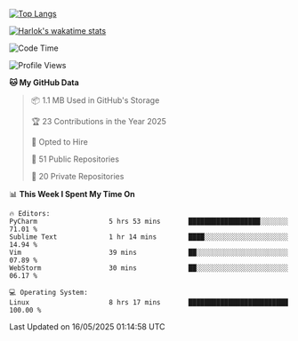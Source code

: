 [![Top Langs](https://github-readme-stats.vercel.app/api/top-langs/?username=remisiki&theme=dracula&layout=compact&hide=Jupyter%20Notebook,CSS,HTML&langs_count=10&exclude_repo=GMM-Demux-GUI)](https://github.com/anuraghazra/github-readme-stats)

[![Harlok's wakatime stats](https://github-readme-stats.vercel.app/api/wakatime?username=@remisiki&theme=dracula&layout=compact&langs_count=10&hide=other,html,css,text,json,markdown,jupyter)](https://github.com/anuraghazra/github-readme-stats)

<!--START_SECTION:waka-->
![Code Time](http://img.shields.io/badge/Code%20Time-1%2C002%20hrs%2026%20mins-blue)

![Profile Views](http://img.shields.io/badge/Profile%20Views-2-blue)

**🐱 My GitHub Data** 

> 📦 1.1 MB Used in GitHub's Storage 
 > 
> 🏆 23 Contributions in the Year 2025
 > 
> 💼 Opted to Hire
 > 
> 📜 51 Public Repositories 
 > 
> 🔑 20 Private Repositories 
 > 
📊 **This Week I Spent My Time On** 

```text
🔥 Editors: 
PyCharm                  5 hrs 53 mins       ██████████████████░░░░░░░   71.01 % 
Sublime Text             1 hr 14 mins        ████░░░░░░░░░░░░░░░░░░░░░   14.94 % 
Vim                      39 mins             ██░░░░░░░░░░░░░░░░░░░░░░░   07.89 % 
WebStorm                 30 mins             ██░░░░░░░░░░░░░░░░░░░░░░░   06.17 % 

💻 Operating System: 
Linux                    8 hrs 17 mins       █████████████████████████   100.00 % 
```


 Last Updated on 16/05/2025 01:14:58 UTC
<!--END_SECTION:waka-->
